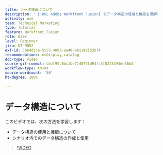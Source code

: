 ```yaml
---
title: データ構造について
description: ' [!DNL Adobe Workfront Fusion] でデータ構造の使用と機能を理解し、シナリオ内でデータ構造を作成して使用する方法について説明します。'
activity: use
team: Technical Marketing
type: Tutorial
feature: Workfront Fusion
role: User
level: Beginner
jira: KT-9052
exl-id: 5b64d25e-5555-400d-ae40-eb1199153874
recommendations: noDisplay,catalog
doc-type: video
source-git-commit: bbdf99c6bc1be714077fd94fc3f8325394de36b3
workflow-type: tm+mt
source-wordcount: '50'
ht-degree: 100%

---
```


# データ構造について

このビデオでは、次の方法を学習します：

* データ構造の使用と機能について
* シナリオ内でのデータ構造の作成と使用

>[!VIDEO](https://video.tv.adobe.com/v/335293/?quality=12&learn=on&enablevpops=1)
